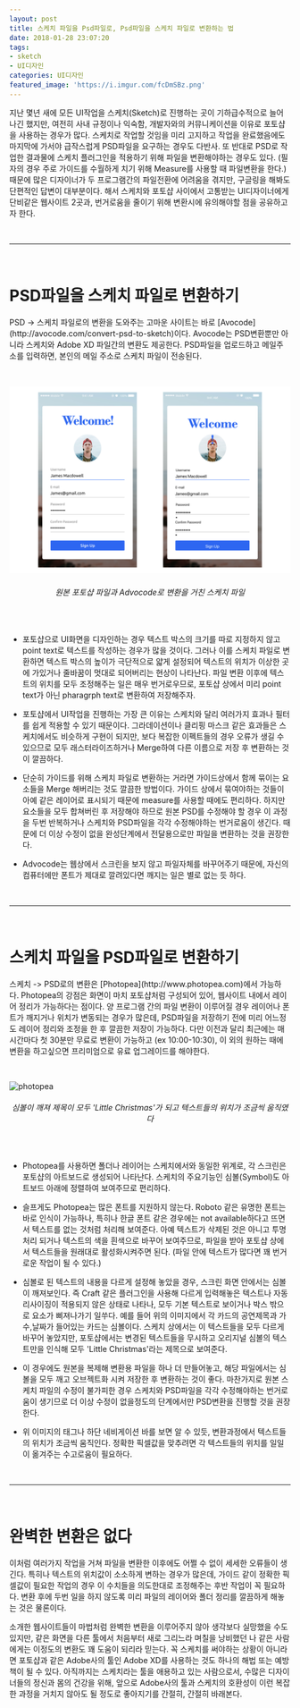```yaml
---
layout: post
title: 스케치 파일을 Psd파일로, Psd파일을 스케치 파일로 변환하는 법
date: 2018-01-28 23:07:20
tags:
- sketch
- UI디자인
categories: UI디자인
featured_image: 'https://i.imgur.com/fcDmSBz.png'
---
```

<p>지난 몇년 새에 모든 UI작업을 스케치(Sketch)로 진행하는 곳이 기하급수적으로 늘어나긴 했지만, 여전히 사내 규정이나 익숙함, 개발자와의 커뮤니케이션을 이유로 포토샵을 사용하는 경우가 많다. 스케치로 작업할 것임을 미리 고지하고 작업을 완료했음에도 마지막에 가서야 급작스럽게 PSD파일을 요구하는 경우도 다반사. 또 반대로 PSD로 작업한 결과물에 스케치 플러그인을 적용하기 위해 파일을 변환해야하는 경우도 있다. (필자의 경우 주로 가이드를 수월하게 치기 위해 Measure를 사용할 때 파일변환을 한다.) 때문에 많은 디자이너가 두 프로그램간의 파일전환에 어려움을 겪지만, 구글링을 해봐도 단편적인 답변이 대부분이다. 해서 스케치와 포토샵 사이에서 고통받는 UI디자이너에게 단비같은 웹사이트 2곳과, 번거로움을 줄이기 위해 변환시에 유의해야할 점을 공유하고자 한다.</p>

<br>

---
<br>

# PSD파일을 스케치 파일로 변환하기

<p>PSD -> 스케치 파일로의 변환을 도와주는 고마운 사이트는 바로 [Avocode](http://avocode.com/convert-psd-to-sketch)이다. Avocode는 PSD변환뿐만 아니라 스케치와 Adobe XD 파일간의 변환도 제공한다. PSD파일을 업로드하고 메일주소를 입력하면, 본인의 메일 주소로 스케치 파일이 전송된다.</p>
<br>

![advocode](/img/2018-01-29/p_to_s_01.png)
<center><h6>원본 포토샵 파일과 Advocode로 변환을 거친 스케치 파일</h6></center>
<br>

- 포토샵으로 UI화면을 디자인하는 경우 텍스트 박스의 크기를 따로 지정하지 않고 point text로 텍스트를 작성하는 경우가 많을 것이다. 그러나 이를 스케치 파일로 변환하면 텍스트 박스의 높이가 극단적으로 얇게 설정되어 텍스트의 위치가 이상한 곳에 가있거나 줄바꿈이 멋대로 되어버리는 현상이 나타난다. 파일 변환 이후에 텍스트의 위치를 모두 조정해주는 일은 매우 번거로우므로, 포토샵 상에서 미리 point text가 아닌 pharagrph text로 변환하여 저장해주자.

<p></p>

- 포토샵에서 UI작업을 진행하는 가장 큰 이유는 스케치와 달리 여러가지 효과나 필터를 쉽게 적용할 수 있기 때문이다. 그라데이션이나 클리핑 마스크 같은 효과들은 스케치에서도 비슷하게 구현이 되지만, 보다 복잡한 이펙트들의 경우 오류가 생길 수 있으므로 모두 래스터라이즈하거나 Merge하여 다른 이름으로 저장 후 변환하는 것이 깔끔하다. 

<p></p>

- 단순히 가이드를 위해 스케치 파일로 변환하는 거라면 가이드상에서 함께 묶이는 요소들을 Merge 해버리는 것도 깔끔한 방법이다. 가이드 상에서 묶여야하는 것들이 아예 같은 레이어로 표시되기 때문에 measure를 사용할 때에도 편리하다. 하지만 요소들을 모두 합쳐버린 후 저장해야 하므로 원본 PSD를 수정해야 할 경우 이 과정을 두번 반복하거나 스케치와 PSD파일을 각각 수정해야하는 번거로움이 생긴다. 때문에 더 이상 수정이 없을 완성단계에서 전달용으로만 파일을 변환하는 것을 권장한다.

<p></p>

- Advocode는 웹상에서 스크린을 보지 않고 파일자체를 바꾸어주기 때문에, 자신의 컴퓨터에만 폰트가 제대로 깔려있다면 깨지는 일은 별로 없는 듯 하다. 

<br>

---
<br>

# 스케치 파일을 PSD파일로 변환하기


<p>스케치 -> PSD로의 변환은 [Photopea](http://www.photopea.com)에서 가능하다. Photopea의 강점은 화면이 마치 포토샵처럼 구성되어 있어, 웹사이트 내에서 레이어 정리가 가능하다는 점이다. 양 프로그램 간의 파일 변환이 이루어질 경우 레이어나 폰트가 깨지거나 위치가 변동되는 경우가 많은데, PSD파일을 저장하기 전에 미리 어느정도 레이어 정리와 조정을 한 후 깔끔한 저장이 가능하다. 다만 이전과 달리 최근에는 매 시간마다 첫 30분만 무료로 변환이 가능하고 (ex 10:00-10:30), 이 외의 원하는 때에 변환을 하고싶으면 프리미엄으로 유료 업그레이드를 해야한다.</p>

<br>

![photopea](/img/2018-01-29/s_to_p_01.png)
<center><h6>심볼이 깨져 제목이 모두 'Little Christmas'가 되고 텍스트들의 위치가 조금씩 움직였다 </h6></center>
<br>

- Photopea를 사용하면 폴더나 레이어는 스케치에서와 동일한 위계로, 각 스크린은 포토샵의 아트보드로 생성되어 나타난다. 스케치의 주요기능인 심볼(Symbol)도 아트보드 아래에 정렬하여 보여주므로 편리하다.

<p></p>

- 슬프게도 Photopea는 많은 폰트를 지원하지 않는다. Roboto 같은 유명한 폰트는 바로 인식이 가능하나, 특히나 한글 폰트 같은 경우에는 not available하다고 뜨면서 텍스트를 없는 것처럼 처리해 보여준다. 아예 텍스트가 삭제된 것은 아니고 투명처리 되거나 텍스트의 색을 흰색으로 바꾸어 보여주므로, 파일을 받아 포토샵 상에서 텍스트들을 원래대로 활성화시켜주면 된다. (파일 안에 텍스트가 많다면 꽤 번거로운 작업이 될 수 있다.)

<p></p>

- 심볼로 된 텍스트의 내용을 다르게 설정해 놓았을 경우, 스크린 화면 안에서는 심볼이 깨져보인다. 즉 Craft 같은 플러그인을 사용해 다르게 입력해놓은 텍스트나 자동 리사이징이 적용되지 않은 상태로 나타나, 모두 기본 텍스트로 보이거나 박스 밖으로 요소가 삐져나가기 일쑤다. 예를 들어 위의 이미지에서 각 카드의 공연제목과 가수,날짜가 들어있는 카드는 심볼이다. 스케치 상에서는 이 텍스트들을 모두 다르게 바꾸어 놓았지만, 포토샵에서는 변경된 텍스트들을 무시하고 오리지널 심볼의 텍스트만을 인식해 모두 'Little Christmas'라는 제목으로 보여준다. 

<p></p>

- 이 경우에도 원본을 복제해 변환용 파일을 하나 더 만들어놓고, 해당 파일에서는 심볼을 모두 깨고 오브젝트화 시켜 저장한 후 변환하는 것이 좋다. 마찬가지로 원본 스케치 파일의 수정이 불가피한 경우 스케치와 PSD파일을 각각 수정해야하는 번거로움이 생기므로 더 이상 수정이 없을정도의 단계에서만 PSD변환을 진행할 것을 권장한다.

<p></p>

- 위 이미지의 태그나 하단 네비게이션 바를 보면 알 수 있듯, 변환과정에서 텍스트들의 위치가 조금씩 움직인다. 정확한 픽셀값을 맞추려면 각 텍스트들의 위치를 일일이 옮겨주는 수고로움이 필요하다.

<br>

---
<br>

# 완벽한 변환은 없다

<p>이처럼 여러가지 작업을 거쳐 파일을 변환한 이후에도 어쩔 수 없이 세세한 오류들이 생긴다. 특히나 텍스트의 위치값이 소소하게 변하는 경우가 많은데, 가이드 같이 정확한 픽셀값이 필요한 작업의 경우 이 수치들을 의도한대로 조정해주는 후반 작업이 꼭 필요하다. 변환 후에 두번 일을 하지 않도록 미리 파일의 레이어와 폴더 정리를 깔끔하게 해놓는 것은 물론이다. </p>

<p>소개한 웹사이트들이 마법처럼 완벽한 변환을 이루어주지 않아 생각보다 실망했을 수도 있지만, 같은 화면을 다른 툴에서 처음부터 새로 그리느라 며칠을 낭비했던 나 같은 사람에게는 이정도의 변환도 꽤 도움이 되리라 믿는다. 꼭 스케치를 써야하는 상황이 아니라면 포토샵과 같은 Adobe사의 툴인  Adobe XD를 사용하는 것도 하나의 해법 또는 예방책이 될 수 있다. 아직까지는 스케치라는 툴을 애용하고 있는 사람으로서, 수많은 디자이너들의 정신과 몸의 건강을 위해, 앞으로 Adobe사의 툴과 스케치의 호환성이 이런 복잡한 과정을 거치지 않아도 될 정도로 좋아지기를 간절히, 간절히 바래본다.</p>

<br>